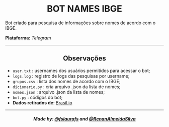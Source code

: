 <h1 align='center'>BOT NAMES IBGE</h1>
<p>Bot criado para pesquisa de informações sobre nomes de acordo com o IBGE.</p>
<p><b>Plataforma:</b> <i>Telegram</i></p>

<hr>

<h2 align='center'>Observações</h2>
  <p>
    <ul>
      <li><code>user.txt</code> : usernames dos usuários permitidos para acessar o bot;</li>
      <li><code>logs.log</code> : registro de logs das pesquisas por username;</li>
      <li><code>grupos.csv</code> : lista dos nomes de acordo com o IBGE;</li>
      <li><code>dicionario.py</code> : cria arquivo .json da lista de nomes;</li>
      <li><code>nomes.json</code> :  arquivo .json da lista de nomes;</li>
      <li><code>bot.py</code> : códigos do bot;</li>
      <li><strong>Dados retirados de: </strong><a href="https://brasil.io/dataset/genero-nomes/grupos/">Brasil.io</a></li>
    </ul>
  </p>
  
  <hr>
  
  <h5 align='center'>Made by: <a href="https://github.com/fslaurafs">@fslaurafs</a> and <a href="https://github.com/RenanAlmeidaSilva">@RenanAlmeidaSilva</a></h5>
